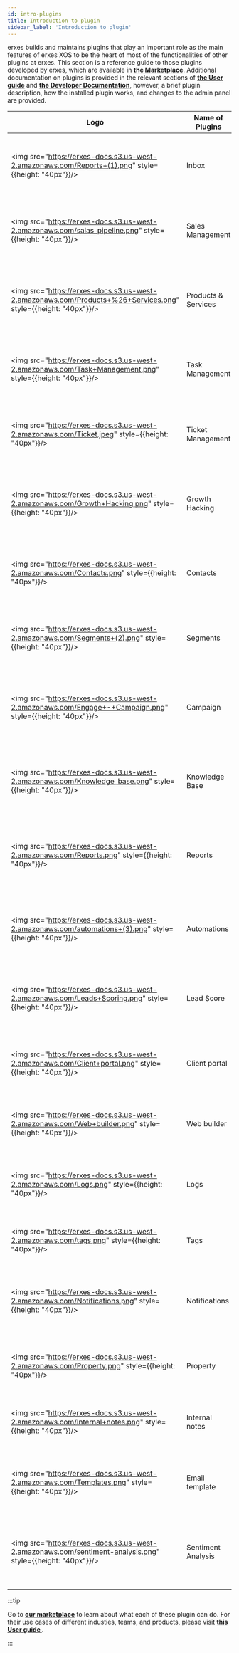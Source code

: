 ```yaml
---
id: intro-plugins
title: Introduction to plugin
sidebar_label: 'Introduction to plugin'
---
```


erxes builds and maintains plugins that play an important role as the main features of erxes XOS to be the heart of most of the functionalities of other plugins at erxes.  This section is a reference guide to those plugins developed by erxes, which are available in **<a href="https://erxes.io/marketplace" >the Marketplace</a>**. Additional documentation on plugins is provided in the relevant sections of **<a href="https://docs.erxes.io/docs/user-guide/" >the User guide</a>** and **<a href="https://docs.erxes.io/docs/intro" >the Developer Documentation</a>**, however, a brief plugin description, how the installed plugin works, and changes to the admin panel are provided.

| Logo | Name of Plugins  | Description |
| ---- | ---------------  | ----------- |
|   <img src="https://erxes-docs.s3.us-west-2.amazonaws.com/Reports+(1).png" style={{height: "40px"}}/>    | Inbox            | It keeps you in control of all your communication channels, so you can focus on what matters most: your customers. |
|   <img src="https://erxes-docs.s3.us-west-2.amazonaws.com/salas_pipeline.png" style={{height: "40px"}}/>    | Sales Management | Manage all your customer information and sales process in one board to follow up flawlessly. |
|   <img src="https://erxes-docs.s3.us-west-2.amazonaws.com/Products+%26+Services.png" style={{height: "40px"}}/>    | Products & Services | This plugin ensures that all information and know-how related to your business products and services are found here.  |
| <img src="https://erxes-docs.s3.us-west-2.amazonaws.com/Task+Management.png" style={{height: "40px"}}/>  | Task Management | The must-have productive task management plugin that brings everyone on one board with different tasks. |
| <img src="https://erxes-docs.s3.us-west-2.amazonaws.com/Ticket.jpeg" style={{height: "40px"}}/>  | Ticket Management | Ticket board is a powerful task management plugin that helps you make things a little easier for you and your clients. |
| <img src="https://erxes-docs.s3.us-west-2.amazonaws.com/Growth+Hacking.png" style={{height: "40px"}}/>  | Growth Hacking | Educate your customers and team members by creating a help center related to your brands, products, and services. |
| <img src="https://erxes-docs.s3.us-west-2.amazonaws.com/Contacts.png" style={{height: "40px"}}/>  | Contacts | Easily classify contacts into groups, then monitor their interactions with you in the Contact Log. |
| <img src="https://erxes-docs.s3.us-west-2.amazonaws.com/Segments+(2).png" style={{height: "40px"}}/>  | Segments | Set up any segment and then use it to engage your community in ways that are meaningful to them. |
| <img src="https://erxes-docs.s3.us-west-2.amazonaws.com/Engage+-+Campaign.png" style={{height: "40px"}}/>  | Campaign | This plugin allows the user to send out Emails, Messages, and SMS' automatically and saves your valuable time. |
| <img src="https://erxes-docs.s3.us-west-2.amazonaws.com/Knowledge_base.png" style={{height: "40px"}}/>  | Knowledge Base | Types of knowledge articles can include solutions to common issues, product, FAQ's and much more. |
| <img src="https://erxes-docs.s3.us-west-2.amazonaws.com/Reports.png" style={{height: "40px"}}/>  | Reports | Report is a collaborative management dashboard that gives a visual overview of where things stand at a glance. |
| <img src="https://erxes-docs.s3.us-west-2.amazonaws.com/automations+(3).png" style={{height: "40px"}}/>  | Automations | Automation plugin is designed to automate workflows using existing erxes features such as Contacts, Forms, and more. |
| <img src="https://erxes-docs.s3.us-west-2.amazonaws.com/Leads+Scoring.png" style={{height: "40px"}}/>  | Lead Score | Process of assigning values, often in the form of numerical "points," to each lead you generate for the business. |
| <img src="https://erxes-docs.s3.us-west-2.amazonaws.com/Client+portal.png" style={{height: "40px"}}/>  | Client portal | Client Portal is a website where customers can find answers to their questions and solutions to their problems. |
| <img src="https://erxes-docs.s3.us-west-2.amazonaws.com/Web+builder.png" style={{height: "40px"}}/>  | Web builder | You can build stunning websites without any technical skills using the web builder plugin. |
| <img src="https://erxes-docs.s3.us-west-2.amazonaws.com/Logs.png" style={{height: "40px"}}/>  | Logs | It stores all changes to data in the database, allowing you to activate different log levels at any time. |
| <img src="https://erxes-docs.s3.us-west-2.amazonaws.com/tags.png" style={{height: "40px"}}/>  | Tags | Tag is an easy-to-use project management tool for team members of any size. |
| <img src="https://erxes-docs.s3.us-west-2.amazonaws.com/Notifications.png" style={{height: "40px"}}/>  | Notifications | This plugin is a great way to engage with your customers with actionable messages and timely recommendations. |
| <img src="https://erxes-docs.s3.us-west-2.amazonaws.com/Property.png" style={{height: "40px"}}/>  | Property | The Property plugin allows you to make custom fields for all your Contacts, Tickets, Tasks, and Deals. |
| <img src="https://erxes-docs.s3.us-west-2.amazonaws.com/Internal+notes.png" style={{height: "40px"}}/>  | Internal notes | Plguns have an opportunity that can allow end-users to write and leave notes within a certain field. |
| <img src="https://erxes-docs.s3.us-west-2.amazonaws.com/Templates.png" style={{height: "40px"}}/>  | Email template | Professional email templates are a great starting point for any business to grow its email marketing efforts.|
| <img src="https://erxes-docs.s3.us-west-2.amazonaws.com/sentiment-analysis.png" style={{height: "40px"}}/>  | Sentiment Analysis | It’s a natural language processing (NLP) technique used to determine whether data is positive, negative or neutral. |

:::tip
 
Go to **<a href="https://erxes.io/marketplace" >our marketplace</a>** to learn about what each of these plugin can do. For their use cases of different industies, teams, and products, please visit **<a href="https://docs.erxes.io/docs/user-guide/use-case" >this User guide </a>**.

:::

